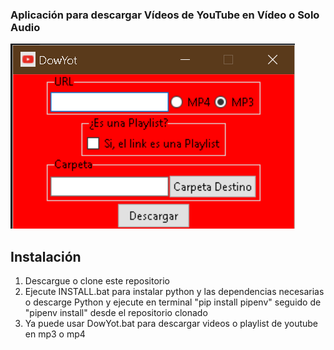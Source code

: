 ### Aplicación para descargar Vídeos de YouTube en Vídeo o Solo Audio

![DowYot](image.png)

## Instalación

1. Descargue o clone este repositorio
2. Ejecute INSTALL.bat para instalar python y las dependencias necesarias o descarge Python y ejecute en terminal
"pip install pipenv" seguido de "pipenv install" desde el repositorio clonado
3. Ya puede usar DowYot.bat para descargar videos o playlist de youtube en mp3 o mp4
